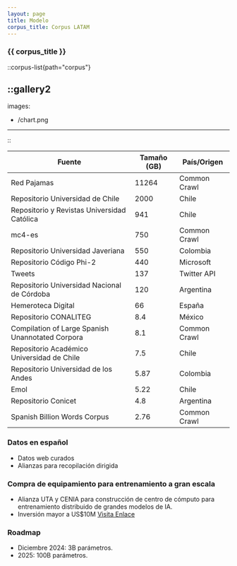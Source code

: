 ```yaml
---
layout: page
title: Modelo
corpus_title: Corpus LATAM
---
```



### {{ corpus_title }}
::corpus-list{path="corpus"}

::gallery2
---
images:
  - /chart.png
---
::



| Fuente                                         | Tamaño (GB) | País/Origen      |
|------------------------------------------------|-------------|------------------|
| Red Pajamas                                    | 11264       | Common Crawl     |
| Repositorio Universidad de Chile               | 2000        | Chile            |
| Repositorio y Revistas Universidad Católica    | 941         | Chile            |
| mc4-es                                         | 750         | Common Crawl     |
| Repositorio Universidad Javeriana              | 550         | Colombia         |
| Repositorio Código Phi-2                       | 440         | Microsoft        |
| Tweets                                         | 137         | Twitter API      |
| Repositorio Universidad Nacional de Córdoba    | 120         | Argentina        |
| Hemeroteca Digital                             | 66          | España           |
| Repositorio CONALITEG                          | 8.4         | México           |
| Compilation of Large Spanish Unannotated Corpora | 8.1        | Common Crawl     |
| Repositorio Académico Universidad de Chile     | 7.5         | Chile            |
| Repositorio Universidad de los Andes           | 5.87        | Colombia         |
| Emol                                           | 5.22        | Chile            |
| Repositorio Conicet                            | 4.8         | Argentina        |
| Spanish Billion Words Corpus                   | 2.76        | Common Crawl     |



### Datos en español
- Datos web curados
- Alianzas para recopilación dirigida

### Compra de equipamiento para entrenamiento a gran escala
- Alianza UTA y CENIA para construcción de centro de cómputo para
entrenamiento distribuido de grandes modelos de IA.
- Inversión mayor a US$10M
[Visita Enlace](https://www.uta.cl/index.php/2023/10/17/utarapaca-instalara-centro-de-inteligencia-artificial-para-la-region-de-arica-y-parinacota/)

### Roadmap
- Diciembre 2024: 3B parámetros.
- 2025: 100B parámetros.


